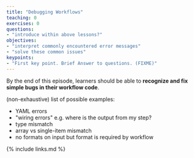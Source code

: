 ```yaml
---
title: "Debugging Workflows"
teaching: 0
exercises: 0
questions:
- "introduce within above lessons?"
objectives:
- "interpret commonly encountered error messages"
- "solve these common issues"
keypoints:
- "First key point. Brief Answer to questions. (FIXME)"
---
```

By the end of this episode,
learners should be able to
__recognize and fix simple bugs in their workflow code__.

(non-exhaustive) list of possible examples:

- YAML errors
- "wiring errors" e.g. where is the output from my step?
- type mismatch
- array vs single-item mismatch
- no formats on input but format is required by workflow

{% include links.md %}
